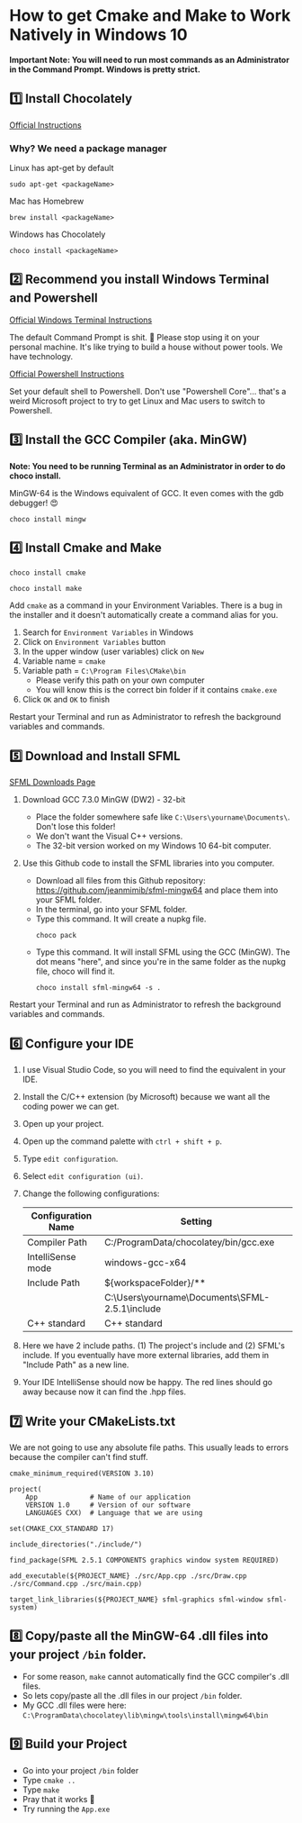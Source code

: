 # How to get Cmake and Make to Work Natively in Windows 10

**Important Note: You will need to run most commands as an Administrator in the Command Prompt. Windows is pretty strict.**

## :one: Install Chocolately

[Official Instructions](https://chocolatey.org/install)

### Why? We need a package manager

Linux has apt-get by default
```
sudo apt-get <packageName>
```

Mac has Homebrew
```
brew install <packageName>
```

Windows has Chocolately
```
choco install <packageName>
```

## :two: Recommend you install Windows Terminal and Powershell

[Official Windows Terminal Instructions](https://docs.microsoft.com/en-us/windows/terminal/install)

The default Command Prompt is shit. :poop: Please stop using it on your personal machine. It's like trying to build a house without power tools. We have technology.

[Official Powershell Instructions](https://docs.microsoft.com/en-us/powershell/scripting/install/installing-powershell-on-windows?view=powershell-7.1)

Set your default shell to Powershell. Don't use "Powershell Core"... that's a weird Microsoft project to try to get Linux and Mac users to switch to Powershell.

## :three: Install the GCC Compiler (aka. MinGW)

**Note: You need to be running Terminal as an Administrator in order to do choco install.**

MinGW-64 is the Windows equivalent of GCC. It even comes with the gdb debugger! :heart_eyes:

```
choco install mingw
```

## :four: Install Cmake and Make

```
choco install cmake
```

```
choco install make
```

Add `cmake` as a command in your Environment Variables. There is a bug in the installer and it doesn't automatically create a command alias for you.

1. Search for `Environment Variables` in Windows
2. Click on `Environment Variables` button
3. In the upper window (user variables) click on `New`
4. Variable name = `cmake`
5. Variable path = `C:\Program Files\CMake\bin`
    - Please verify this path on your own computer
    - You will know this is the correct bin folder if it contains `cmake.exe`
6. Click `OK` and `OK` to finish

Restart your Terminal and run as Administrator to refresh the background variables and commands.

## :five: Download and Install SFML

[SFML Downloads Page](https://www.sfml-dev.org/download/sfml/2.5.1/)

1. Download GCC 7.3.0 MinGW (DW2) - 32-bit
    - Place the folder somewhere safe like `C:\Users\yourname\Documents\`. Don't lose this folder!
    - We don't want the Visual C++ versions.
    - The 32-bit version worked on my Windows 10 64-bit computer.

2. Use this Github code to install the SFML libraries into you computer.

    * Download all files from this Github repository: https://github.com/jeanmimib/sfml-mingw64 and place them into your SFML folder.
    * In the terminal, go into your SFML folder.
    * Type this command. It will create a nupkg file.
        ```
        choco pack
        ```
    * Type this command. It will install SFML using the GCC (MinGW). The dot means "here", and since you're in the same folder as the nupkg file, choco will find it.
        ```
        choco install sfml-mingw64 -s .
        ```

Restart your Terminal and run as Administrator to refresh the background variables and commands.

## :six: Configure your IDE

1. I use Visual Studio Code, so you will need to find the equivalent in your IDE.
2. Install the C/C++ extension (by Microsoft) because we want all the coding power we can get.
3. Open up your project.
4. Open up the command palette with `ctrl + shift + p`.
5. Type `edit configuration`.
6. Select `edit configuration (ui)`.
7. Change the following configurations:

    | Configuration Name | Setting                                        |
    |--------------------|------------------------------------------------|
    | Compiler Path      | C:/ProgramData/chocolatey/bin/gcc.exe          |
    | IntelliSense mode  | windows-gcc-x64                                |
    | Include Path       | ${workspaceFolder}/**                          |
    |                    | C:\Users\yourname\Documents\SFML-2.5.1\include |
    | C++ standard       | C++ standard                                   |

8. Here we have 2 include paths. (1) The project's include and (2) SFML's include. If you eventually have more external libraries, add them in "Include Path" as a new line.
9. Your IDE IntelliSense should now be happy. The red lines should go away because now it can find the .hpp files.

## :seven: Write your CMakeLists.txt

We are not going to use any absolute file paths. This usually leads to errors because the compiler can't find stuff.

```
cmake_minimum_required(VERSION 3.10)

project(
    App             # Name of our application
    VERSION 1.0     # Version of our software
    LANGUAGES CXX)  # Language that we are using

set(CMAKE_CXX_STANDARD 17)

include_directories("./include/")

find_package(SFML 2.5.1 COMPONENTS graphics window system REQUIRED)

add_executable(${PROJECT_NAME} ./src/App.cpp ./src/Draw.cpp ./src/Command.cpp ./src/main.cpp)

target_link_libraries(${PROJECT_NAME} sfml-graphics sfml-window sfml-system)
```

## :eight: Copy/paste all the MinGW-64 .dll files into your project `/bin` folder.
  - For some reason, `make` cannot automatically find the GCC compiler's .dll files.
  - So lets copy/paste all the .dll files in our project `/bin` folder.
  - My GCC .dll files were here: `C:\ProgramData\chocolatey\lib\mingw\tools\install\mingw64\bin`

## :nine: Build your Project

  - Go into your project `/bin` folder
  - Type `cmake ..`
  - Type `make`
  - Pray that it works :pray:
  - Try running the `App.exe`
